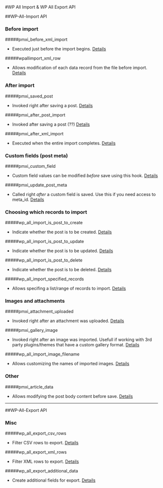 #WP All Import & WP All Export API 

##WP-All-Import API

### Before import
#####pmxi_before_xml_import
* Executed just before the import begins.
[Details](all-import/pmxi_before_xml_import.php)

#####wpallimport_xml_row
* Allows modification of each data record from the file before import.
[Details](all-import/wpallimport_xml_row.php)

### After import
#####pmxi_saved_post
* Invoked right after saving a post.
[Details](all-import/pmxi_saved_post.php)

#####pmxi_after_post_import
* Invoked after saving a post (??)
[Details](all-import/pmxi_after_post_import.php)

#####pmxi_after_xml_import
* Executed when the entire import completes.
[Details](all-import/pmxi_after_xml_import.php)

### Custom fields (post meta)
#####pmxi_custom_field
* Custom field values can be modified *before* save using this hook.
[Details](all-import/pmxi_custom_field.php)
 
#####pmxi_update_post_meta
* Called right *after* a custom field is saved. Use this if you need access to meta_id.
[Details](all-import/pmxi_update_post_meta.php)

### Choosing which records to import
#####wp_all_import_is_post_to_create
* Indicate whether the post is to be created.
[Details](all-import/wp_all_import_is_post_to_create.php)

#####wp_all_import_is_post_to_update
* Indicate whether the post is to be updated.
[Details](all-import/wp_all_import_is_post_to_update.php)

#####wp_all_import_is_post_to_delete
* Indicate whether the post is to be deleted.
[Details](all-import/wp_all_import_is_post_to_delete.php)

#####wp_all_import_specified_records
* Allows specifing a list/range of records to import.
[Details](all-import/wp_all_import_specified_records.php)

### Images and attachments
#####pmxi_attachment_uploaded
* Invoked right after an attachment was uploaded.
[Details](all-import/pmxi_attachment_uploaded.php)

#####pmxi_gallery_image
* Invoked right after an image was imported. Usefull if working with 3rd party plugins/themes that have a custom gallery format.
[Details](all-import/pmxi_gallery_image.php)

#####wp_all_import_image_filename
* Allows customizing the names of imported images.
[Details](all-import/wp_all_import_image_filename.php)

### Other
#####pmxi_article_data
* Allows modifying the post body content before save.
[Details](all-import/pmxi_article_data.php)

---
##WP-All-Export API

### Misc
#####wp_all_export_csv_rows
* Filter CSV rows to export.
[Details](all-export/wp_all_export_csv_rows.php)

#####wp_all_export_xml_rows
* Filter XML rows to export.
[Details](all-export/wp_all_export_xml_rows.php)

#####wp_all_export_additional_data
* Create additional fields for export.
[Details](all-export/wp_all_export_additional_data.php)
